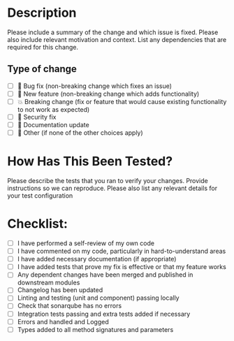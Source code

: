 # Description

Please include a summary of the change and which issue is fixed.
Please also include relevant motivation and context.
List any dependencies that are required for this change.


## Type of change
- [ ] :bug: Bug fix (non-breaking change which fixes an issue)
- [ ] :rocket: New feature (non-breaking change which adds functionality)
- [ ] :boom: Breaking change (fix or feature that would cause existing functionality to not work as expected)
- [ ] :closed_lock_with_key: Security fix
- [ ] :notebook: Documentation update
- [ ] :whale2: Other (if none of the other choices apply)

# How Has This Been Tested?

Please describe the tests that you ran to verify your changes.
Provide instructions so we can reproduce.
Please also list any relevant details for your test configuration

# Checklist:

- [ ] I have performed a self-review of my own code
- [ ] I have commented on my code, particularly in hard-to-understand areas
- [ ] I have added necessary documentation (if appropriate)
- [ ] I have added tests that prove my fix is effective or that my feature works
- [ ] Any dependent changes have been merged and published in downstream modules
- [ ] Changelog has been updated
- [ ] Linting and testing (unit and component) passing locally
- [ ] Check that sonarqube has no errors
- [ ] Integration tests passing and extra tests added if necessary
- [ ] Errors and handled and Logged
- [ ] Types added to all method signatures and parameters
